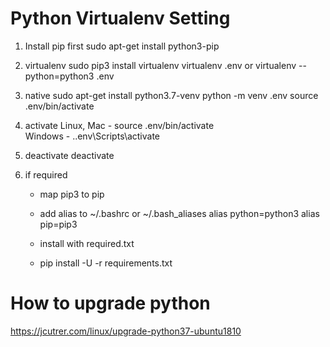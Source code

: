 
# Python Virtualenv Setting
1. Install pip first
sudo apt-get install python3-pip

2. virtualenv
    sudo pip3 install virtualenv 
    virtualenv .env
    or 
    virtualenv --python=python3 .env

3. native
    sudo apt-get install python3.7-venv
    python -m venv .env
    source .env/bin/activate

4. activate
    Linux, Mac - source .env/bin/activate   
    Windows - .\.env\Scripts\activate

5. deactivate
deactivate

6. if required
    - map pip3 to pip
    - add alias to ~/.bashrc or ~/.bash_aliases
        alias python=python3
        alias pip=pip3

    - install with required.txt
    - pip install -U -r requirements.txt


# How to upgrade python
https://jcutrer.com/linux/upgrade-python37-ubuntu1810